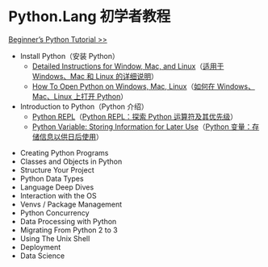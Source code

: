 # Python.Lang 初学者教程

[Beginner’s Python Tutorial >>](https://python.land/python-tutorial)

-   Install Python（安装 Python）
    -   [Detailed Instructions for Window, Mac, and Linux](https://python.land/installing-python)（[适用于 Windows、Mac 和 Linux 的详细说明](./1.Install-Python/Detailed-Instructions-for-Window-Mac-and-Linux.md)）
    -   [How To Open Python on Windows, Mac, Linux](https://python.land/installing-python/starting-python)（[如何在 Windows、Mac、Linux 上打开 Python](./1.Install-Python/How-To-Open-Python-on-Windows-Mac-Linux.md)）
-   Introduction to Python（Python 介绍）
    -   [Python REPL](https://python.land/introduction-to-python/the-repl)（[Python REPL：探索 Python 运算符及其优先级](./2.Introduction-to-Python/Python-REPL.md)）
    -   [Python Variable: Storing Information for Later Use](https://python.land/introduction-to-python/variable)（[Python 变量：存储信息以供日后使用](./2.Introduction-to-Python/Python-Variable-Storing-Information-for-Later-Use.md)）

<!--  -->
<!--  -->
<!--  -->

-   Creating Python Programs
-   Classes and Objects in Python
-   Structure Your Project
-   Python Data Types
-   Language Deep Dives
-   Interaction with the OS
-   Venvs / Package Management
-   Python Concurrency
-   Data Processing with Python
-   Migrating From Python 2 to 3
-   Using The Unix Shell
-   Deployment
-   Data Science
